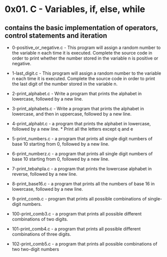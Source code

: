 #           0x01. C - Variables, if, else, while

## contains the basic implementation of operators, control statements and iteration

* 0-positive_or_negative.c - This program will assign a random number to the variable n each time it is executed. Complete the source code in order to print whether the number stored in the variable n is positive or negative.

* 1-last_digit.c - This program will assign a random number to the variable n each time it is executed. Complete the source code in order to print the last digit of the number stored in the variable n.

* 2-print_alphabet.c - Write a program that prints the alphabet in lowercase, followed by a new line.

* 3-print_alphabets.c - Write a program that prints the alphabet in lowercase, and then in uppercase, followed by a new line.

* 4-print_alphabt.c - a program that prints the alphabet in lowercase, followed by a new line.
        * Print all the letters except q and e

* 5-print_numbers.c - a program that prints all single digit numbers of base 10 starting from 0, followed by a new line.

* 6-print_numberz.c - a program that prints all single digit numbers of base 10 starting from 0, followed by a new line.

* 7-print_tebahpla.c - a program that prints the lowercase alphabet in reverse, followed by a new line.

* 8-print_base16.c - a program that prints all the numbers of base 16 in lowercase, followed by a new line.

* 9-print_comb.c - program that prints all possible combinations of single-digit numbers.

* 100-print_comb3.c - a program that prints all possible different combinations of two digits.

* 101-print_comb4.c - a program that prints all possible different combinations of three digits.

* 102-print_comb5.c - a program that prints all possible combinations of two two-digit numbers
